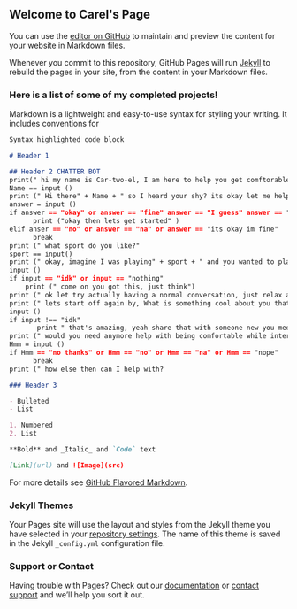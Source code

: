 ## Welcome to Carel's Page

You can use the [editor on GitHub](https://github.com/CarelHernandez/carelHernandez.github.io/edit/master/index.md) to maintain and preview the content for your website in Markdown files.

Whenever you commit to this repository, GitHub Pages will run [Jekyll](https://jekyllrb.com/) to rebuild the pages in your site, from the content in your Markdown files.

### Here is a list of some of my completed projects!

Markdown is a lightweight and easy-to-use syntax for styling your writing. It includes conventions for

```markdown
Syntax highlighted code block

# Header 1

## Header 2 CHATTER BOT 
print(" hi my name is Car-two-el, I am here to help you get comftorable with talking to people so dont get intrigued. So whats your name?)
Name == input ()
print (" Hi there" + Name + " so I heard your shy? its okay let me help you get comfortable?" )
answer = input ()
if answer == "okay" or answer == "fine" answer == "I guess" answer == "ok"
      print ("okay then lets get started" )
elif anser == "no" or answer == "na" or answer == "its okay im fine"      
      break 
print (" what sport do you like?"
sport == input()
print (" okay, imagine I was playing" + sport + " and you wanted to play with me, how would you approach me?")
input ()
if input == "idk" or input == "nothing"
    print (" come on you got this, just think") 
print (" ok let try actually having a normal conversation, just relax and breathe." )
print (" lets start off again by, What is something cool about you that you think someone would be amazed about?")
input ()
if input !== "idk"
       print " that's amazing, yeah share that with someone new you meet! with me I would say that I am a 17 year old robot made by a human to help a human" )
print (" would you need anymore help with being comfortable while interacting with humans?" )
Hmm = input ()
if Hmm == "no thanks" or Hmm == "no" or Hmm == "na" or Hmm == "nope"
      break
print (" how else then can I help with? 

### Header 3

- Bulleted
- List

1. Numbered
2. List

**Bold** and _Italic_ and `Code` text

[Link](url) and ![Image](src)
```

For more details see [GitHub Flavored Markdown](https://guides.github.com/features/mastering-markdown/).

### Jekyll Themes

Your Pages site will use the layout and styles from the Jekyll theme you have selected in your [repository settings](https://github.com/CarelHernandez/carelHernandez.github.io/settings). The name of this theme is saved in the Jekyll `_config.yml` configuration file.

### Support or Contact

Having trouble with Pages? Check out our [documentation](https://help.github.com/categories/github-pages-basics/) or [contact support](https://github.com/contact) and we’ll help you sort it out.
